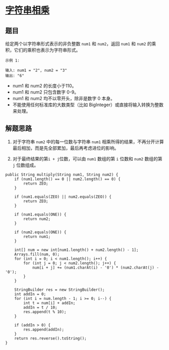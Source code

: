 # [字符串相乘](https://leetcode-cn.com/explore/interview/card/bytedance/242/string/1015/)

## 题目

给定两个以字符串形式表示的非负整数 `num1` 和 `num2`，返回 `num1` 和 `num2` 的乘积，它们的乘积也表示为字符串形式。

```
示例 1:

输入: num1 = "2", num2 = "3"
输出: "6"
```

- num1 和 num2 的长度小于110。
- num1 和 num2 只包含数字 0-9。
- num1 和 num2 均不以零开头，除非是数字 0 本身。
- 不能使用任何标准库的大数类型（比如 BigInteger）或直接将输入转换为整数来处理。

## 解题思路

  1. 对于字符串 `num2` 中的每一位数与字符串 `num1` 相乘所得的结果，不再分开计算最后相加，而是先全部累加，最后再考虑进位的影响。

  1. 对于最终结果的第`i + j`位数，可以由 `num1` 数组的第 `i` 位数和 `num2` 数组的第 `j` 位数组成。

```
public String multiply(String num1, String num2) {
    if (num1.length() == 0 || num2.length() == 0) {
        return ZEO;
    }

    if (num1.equals(ZEO) || num2.equals(ZEO)) {
        return ZEO;
    }

    if (num1.equals(ONE)) {
        return num2;
    }

    if (num2.equals(ONE)) {
        return num1;
    }

    int[] num = new int[num1.length() + num2.length() - 1];
    Arrays.fill(num, 0);
    for (int i = 0; i < num1.length(); i++) {
        for (int j = 0; j < num2.length(); j++) {
            num[i + j] += (num1.charAt(i) - '0') * (num2.charAt(j) - '0');
        }
    }

    StringBuilder res = new StringBuilder();
    int addIn = 0;
    for (int i = num.length - 1; i >= 0; i--) {
        int t = num[i] + addIn;
        addIn = t / 10;
        res.append(t % 10);
    }

    if (addIn > 0) {
        res.append(addIn);
    }
    return res.reverse().toString();
}
```
